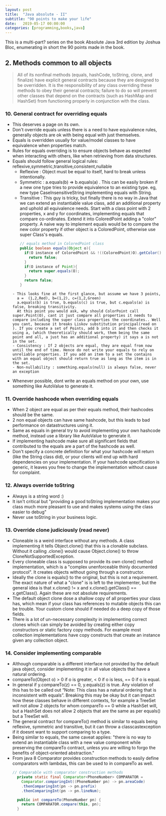 ```yaml
---
layout: post
title:  "Java absolute - II"
subtitle: "90 points to make your life"
date:   2019-05-17 00:00:00
categories: [programming,books,java]
---
```


This is a multi-part? series on the book Absolute Java 3rd edition by Joshua Bloc, enumerating in short the 90 points made in the book.

## 2. Methods common to all objects
  > All of its nonfinal methods (equals, hashCode, toString, clone, and finalize) have explicit general contracts because they are designed to be overridden. It is the responsibility of any class overriding these methods to obey their general contracts; failure to do so will prevent other classes that depend on the contracts (such as HashMap and HashSet) from functioning properly in conjunction with the class.

###  10. General contract for overriding equals
  - This deserves a page on its own.
  - Don't override equals unless there is a need to have equivalence rules, generally objects are ok with being equal with just themselves.
  - Equals is overridden usually for value/model classes to have equivalence when properties match.
  - Rules for equals overriding is to ensure objects behave as expected when interacting with others, like when retrieving from data structures.
  - Equals should follow general logical rules: reflexive,symmetric,transitive,consistent,nullable
    - Reflexive : Object must be equal to itself, hard to break unless intentionally.
    - Symmetric : a.equals(b) => b.equals(a) . This can be easily broken if a new one type tries to provide equivalence to an existing type. eg, new type CaseInsensitiveString implementing equals with String.
    - Transitive : This guy is tricky, but finally there is no way in Java that we can extend an instantiable value  class, add an additional property and uphold all equivalence needs. Start with a class point with 2 properties, x and y for coordinates, implementing equals that compare co-ordinates. Extend it into ColoredPoint adding a "color" property. A naive way to implement equals would be to compare the new color property if other object is a ColoredPoint, otherwise use super Class's equals.
      ~~~java
      // equals method in ColoredPoint class
      public boolean equals(Object o){
        if(O instance of ColoredPoint && !((ColoredPoint)O).getColor().equals(this.getColor()){
          return false;
        }
        if(O instance of Point){
          return super.equals(O);
        }
        return false;
      }
    ~~~
    - This looks fine at the first glance, but assume we have 3 points,
      a =  (1,2,Red), b=(1,2), c=(1,2,Green)
      a.equals(b) is true, b.equals(c) is true, but c.equals(a) is false, breaking transitivity.
      At this point you would ask, why should ColorPoint call super.Point(O), cant it just compare all properties it needs to compare including the super class properties the coordinates.. Well you cant, because it breaks Liskov substitution principal(read on ). If you create a set of Points, add b into it and then checks it using a, (which theoretically should work, them being the same point and all, a just has an additional property) it says a is not in the set.
    - Consistency : If 2 objects are equal, they are equal from now until the end of time. Hence do not write your equals to rely on unreliable properties. If you add an item to a set the contains with an equal object should return true as long as the item is in the set.
    - Non-nullability : something.equals(null) is always false, never an exception
  -  Whenever possible, dont write an equals method on your own, use something like AutoValue to generate it.

### 11. Override hashcode when overriding equals
  - When 2 object are equal as per their equals method, their hashcodes should be the same.
  - 2 non equal objects can have same hashcode, but this leads to bad performance on datastructures using it.
  - Same as equals in general try to avoid implementing your own hashcode method, instead use a library like AutoValue to generate it.
  - If implementing hashcode make sure all significant fields that contributed to the equals are a part of the hashcode as well.
  - Don't specify a concrete definition for what your hashcode will return (like the String class did), or your clients will end up with hard dependencies on your implementation. If your hashcode specification is generic, it leaves you free to change the implementation without cause for complaint.

### 12. Always override toString
  - Always is a string word :)
  - It isn't critical but "providing a good toString implementation makes your class much more pleasant to use and makes systems using the class easier to debug"
  - Never use toString in your business logic.

### 13. Override clone judiciously (read never)
  - Cloneable is a weird interface without any methods.  A class implementing it tells Object.clone() that this is a clonable subclass. Without it calling .clone() would cause Object.clone() to throw CloneNotSupportedException.
  - Every cloneable class is supposed to provide its own clone() method implementation, which is a "complex unenforceable thinly documented protocol". It creates objects without going through a constructor.
  - Ideally the clone is equals() to the original, but this is not a requirement. The exact nature of what a "clone" is is left to the implementer, but the general idea is that x.clone() != x and x.clone().getClass() == x.getClass(). Again these are not absolute requirements.
  - The default object clone dose a shallow copy of all properties your class has, which mean if your class has references to mutable objects this can be trouble. Your custom clone should if needed do a deep copy of those fields.
  - There is a lot of un-necessary complexity in implementing correct clones which can simply be avoided by creating either copy constructors or static factory copy methods. For example most collection implementations have copy constructs that create an instance given any collection object.

### 14. Consider implementing comparable
  - Although comparable is a different interface not provided by the default java object, consider implementing it in all value objects that have a natural ordering.
  - compareTo(Object o) > 0 if o is greater, < 0 if o is less, == 0 if o is equal.
  - In general if y.compareTo(z) == 0, y.equals(z) is true. Any violation of this has to be called out “Note: This class has a natural ordering that is inconsistent with equals”. Breaking this may be okay but it can impact how these classes behave in different contexts, for example a TreeSet will not allow 2 objects for whom compareTo == 0 while a HashSet will, but a HashSet does not allow 2 objects that are the same as per equals() but a TreeSet will.
  - The general contract for compareTo() method is similar to equals being reflexive, symmetric and transitive, but it  can throw a classcastexception if it doesnt want to support comparing to a type.
  - Being similar to equals, the same caveat applies: "there is no way to extend an instantiable class with a new value component while preserving the compareTo contract, unless you are willing to forgo the benefits of object-oriented abstraction."
  - From java 8 Comparator provides construction methods to easily define comparators with lambdas, this can be used to in compareTo as well.
    ~~~Java
    // Comparable with comparator construction methods
      private static final Comparator<PhoneNumber> COMPARATOR =
        Comparator.comparingInt((PhoneNumber pn) -> pn.areaCode)
        .thenComparingInt(pn -> pn.prefix)
        .thenComparingInt(pn -> pn.lineNum);

      public int compareTo(PhoneNumber pn) {
        return COMPARATOR.compare(this, pn);
      }
    ~~~
